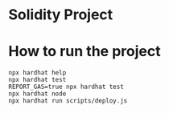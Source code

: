 # Solidity Project

# How to run the project

```shell
npx hardhat help
npx hardhat test
REPORT_GAS=true npx hardhat test
npx hardhat node
npx hardhat run scripts/deploy.js
```
